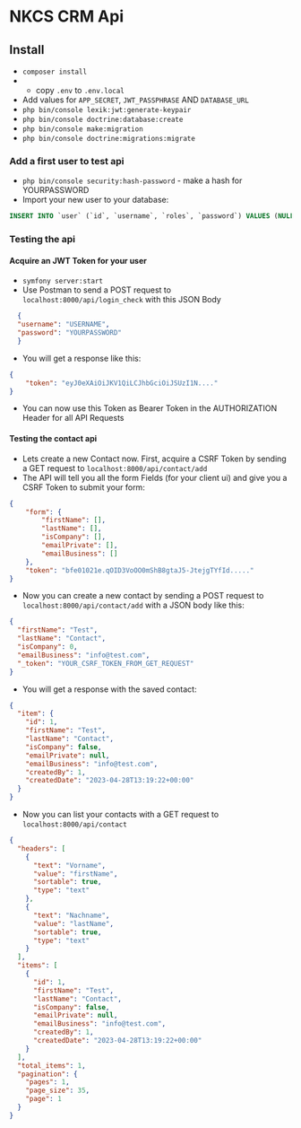# NKCS CRM Api

## Install
- ``composer install``
- - copy `.env` to ``.env.local``
- Add values for ``APP_SECRET``, ``JWT_PASSPHRASE`` AND ``DATABASE_URL``
- ``php bin/console lexik:jwt:generate-keypair``
- ``php bin/console doctrine:database:create``
- ``php bin/console make:migration``
- ``php bin/console doctrine:migrations:migrate``

### Add a first user to test api
- ``php bin/console security:hash-password`` - make a hash for YOURPASSWORD
- Import your new user to your database:
```SQL
INSERT INTO `user` (`id`, `username`, `roles`, `password`) VALUES (NULL, 'USERNAME', '[]', 'YOURPASSWORDHASH'); 
```

### Testing the api
#### Acquire an JWT Token for your user
- ``symfony server:start``
- Use Postman to send a POST request to ``localhost:8000/api/login_check`` with this JSON Body
```JSON
  {
  "username": "USERNAME",
  "password": "YOURPASSWORD"
  }
```
- You will get a response like this:
```JSON
{
    "token": "eyJ0eXAiOiJKV1QiLCJhbGciOiJSUzI1N...."
}
```
- You can now use this Token as Bearer Token in the AUTHORIZATION Header for all API Requests

#### Testing the contact api

- Lets create a new Contact now. First, acquire a CSRF Token by sending a GET request to ``localhost:8000/api/contact/add``
- The API will tell you all the form Fields (for your client ui) and give you a CSRF Token to submit your form:
```JSON
{
    "form": {
        "firstName": [],
        "lastName": [],
        "isCompany": [],
        "emailPrivate": [],
        "emailBusiness": []
    },
    "token": "bfe01021e.qOID3VoOO0mShB8gtaJ5-JtejgTYfId....."
}
```

- Now you can create a new contact by sending a POST request to ``localhost:8000/api/contact/add`` with a JSON body like this:
```JSON
{
  "firstName": "Test",
  "lastName": "Contact",
  "isCompany": 0,
  "emailBusiness": "info@test.com",
  "_token": "YOUR_CSRF_TOKEN_FROM_GET_REQUEST"
} 
```
- You will get a response with the saved contact:
```JSON
{
  "item": {
    "id": 1,
    "firstName": "Test",
    "lastName": "Contact",
    "isCompany": false,
    "emailPrivate": null,
    "emailBusiness": "info@test.com",
    "createdBy": 1,
    "createdDate": "2023-04-28T13:19:22+00:00"
  }
}
```

- Now you can list your contacts with a GET request to ``localhost:8000/api/contact``
```JSON
{
  "headers": [
    {
      "text": "Vorname",
      "value": "firstName",
      "sortable": true,
      "type": "text"
    },
    {
      "text": "Nachname",
      "value": "lastName",
      "sortable": true,
      "type": "text"
    }
  ],
  "items": [
    {
      "id": 1,
      "firstName": "Test",
      "lastName": "Contact",
      "isCompany": false,
      "emailPrivate": null,
      "emailBusiness": "info@test.com",
      "createdBy": 1,
      "createdDate": "2023-04-28T13:19:22+00:00"
    }
  ],
  "total_items": 1,
  "pagination": {
    "pages": 1,
    "page_size": 35,
    "page": 1
  }
}
```
